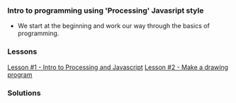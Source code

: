 ### Intro to programming using 'Processing' Javasript style

- We start at the beginning and work our way through the basics of programming.

### Lessons

[Lesson #1 - Intro to Processing and Javascript](https://drive.google.com/file/d/1yjT-RPdDxw7e1nW3fDO4gAmjBH_SqcOp/view?usp=sharing)
[Lesson #2 - Make a drawing program](https://drive.google.com/file/d/1AmuWBPVx6BYgnwVYoOudmd-KHsAAodpF/view?usp=sharing)

### Solutions


